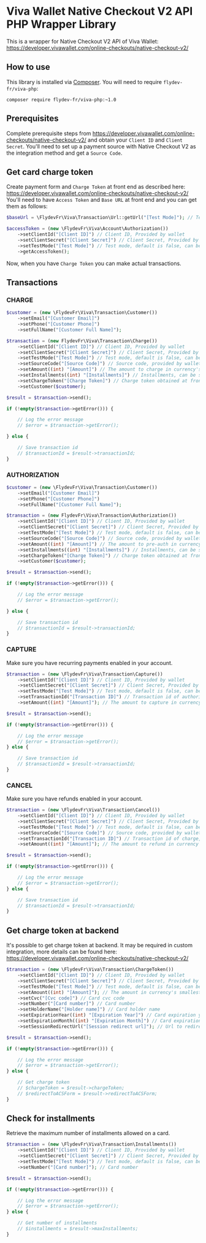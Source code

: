 # Viva Wallet Native Checkout V2 API PHP Wrapper Library

This is a wrapper for Native Checkout V2 API of Viva Wallet: https://developer.vivawallet.com/online-checkouts/native-checkout-v2/

## How to use

This library is installed via [Composer](http://getcomposer.org/). You will need to require `flydev-fr/viva-php`:

```
composer require flydev-fr/viva-php:~1.0
```

## Prerequisites

Complete prerequisite steps from https://developer.vivawallet.com/online-checkouts/native-checkout-v2/ and obtain your `Client ID` and `Client Secret`.
You'll need to set up a payment source with Native Checkout V2  as the integration method and get a `Source Code`.

## Get card charge token

Create payment form and `Charge Token` at front end as described here: https://developer.vivawallet.com/online-checkouts/native-checkout-v2/
You'll need to have `Access Token` and `Base URL` at front end and you can get them as follows:

```php
$baseUrl = \FlydevFr\Viva\Transaction\Url::getUrl("[Test Mode]"); // Test mode, default is false

$accessToken = (new \FlydevFr\Viva\Account\Authorization())
	->setClientId("[Client ID]") // Client ID, Provided by wallet
	->setClientSecret("[Client Secret]") // Client Secret, Provided by wallet
	->setTestMode("[Test Mode]") // Test mode, default is false, can be skipped
	->getAccessToken();
```

Now, when you have `Charge Token` you can make actual transactions.

## Transactions

### CHARGE

```php
$customer = (new \FlydevFr\Viva\Transaction\Customer())
	->setEmail("[Customer Email]")
	->setPhone("[Customer Phone]")
	->setFullName("[Customer Full Name]");

$transaction = (new FlydevFr\Viva\Transaction\Charge())
	->setClientId("[Client ID]") // Client ID, Provided by wallet
	->setClientSecret("[Client Secret]") // Client Secret, Provided by wallet
	->setTestMode("[Test Mode]") // Test mode, default is false, can be skipped
	->setSourceCode("[Source Code]") // Source code, provided by wallet
	->setAmount((int) "[Amount]") // The amount to charge in currency's smallest denomination (e.g amount in pounds x 100)
	->setInstallments((int) "[Installments]") // Installments, can be skipped if not used
	->setChargeToken("[Charge Token]") // Charge token obtained at front end
	->setCustomer($customer);

$result = $transaction->send();

if (!empty($transaction->getError())) {

	// Log the error message
	// $error = $transaction->getError();

} else {

	// Save transaction id
	// $transactionId = $result->transactionId;
}
```

### AUTHORIZATION

```php
$customer = (new \FlydevFr\Viva\Transaction\Customer())
	->setEmail("[Customer Email]")
	->setPhone("[Customer Phone]")
	->setFullName("[Customer Full Name]");

$transaction = (new FlydevFr\Viva\Transaction\Authorization())
	->setClientId("[Client ID]") // Client ID, Provided by wallet
	->setClientSecret("[Client Secret]") // Client Secret, Provided by wallet
	->setTestMode("[Test Mode]") // Test mode, default is false, can be skipped
	->setSourceCode("[Source Code]") // Source code, provided by wallet
	->setAmount((int) "[Amount]") // The amount to pre-auth in currency's smallest denomination (e.g amount in pounds x 100)
	->setInstallments((int) "[Installments]") // Installments, can be skipped if not used
	->setChargeToken("[Charge Token]") // Charge token obtained at front end
	->setCustomer($customer);

$result = $transaction->send();

if (!empty($transaction->getError())) {

	// Log the error message
	// $error = $transaction->getError();

} else {

	// Save transaction id
	// $transactionId = $result->transactionId;
}
```

### CAPTURE

Make sure you have recurring payments enabled in your account.

```php
$transaction = (new \FlydevFr\Viva\Transaction\Capture())
	->setClientId("[Client ID]") // Client ID, Provided by wallet
	->setClientSecret("[Client Secret]") // Client Secret, Provided by wallet
	->setTestMode("[Test Mode]") // Test mode, default is false, can be skipped
	->setTransactionId("[Transaction ID]") // Transaction id of authorization transaction
	->setAmount((int) "[Amount]"); // The amount to capture in currency's smallest denomination (e.g amount in pounds x 100)

$result = $transaction->send();

if (!empty($transaction->getError())) {

	// Log the error message
	// $error = $transaction->getError();
} else {

	// Save transaction id
	// $transactionId = $result->transactionId;
}
```

### CANCEL

Make sure you have refunds enabled in your account.

```php
$transaction = (new \FlydevFr\Viva\Transaction\Cancel())
	->setClientId("[Client ID]") // Client ID, Provided by wallet
	->setClientSecret("[Client Secret]") // Client Secret, Provided by wallet
	->setTestMode("[Test Mode]") // Test mode, default is false, can be skipped
	->setSourceCode("[Source Code]") // Source code, provided by wallet
	->setTransactionId("[Transaction ID]") // Transaction id of charge, authorization or capture transaction
	->setAmount((int) "[Amount]"); // The amount to refund in currency's smallest denomination (e.g amount in pounds x 100)

$result = $transaction->send();

if (!empty($transaction->getError())) {

	// Log the error message
	// $error = $transaction->getError();
} else {

	// Save transaction id
	// $transactionId = $result->transactionId;
}
```

## Get charge token at backend

It's possible to get charge token at backend. It may be required in custom integration, more details can be found here: https://developer.vivawallet.com/online-checkouts/native-checkout-v2/

```php
$transaction = (new \FlydevFr\Viva\Transaction\ChargeToken())
	->setClientId("[Client ID]") // Client ID, Provided by wallet
	->setClientSecret("[Client Secret]") // Client Secret, Provided by wallet
	->setTestMode("[Test Mode]") // Test mode, default is false, can be skipped
	->setAmount((int) "[Amount]"); // The amount in currency's smallest denomination (e.g amount in pounds x 100)
	->setCvc("[Cvc code]") // Card cvc code
	->setNumber("[Card number]") // Card number
	->setHolderName("[Holder name]") // Card holder name
	->setExpirationYear((int) "[Expiration Year]") // Card expiration year
	->setExpirationMonth((int) "[Expiration Month]") // Card expiration month
	->setSessionRedirectUrl("[Session redirect url]"); // Url to redirect when authentication session finished

$result = $transaction->send();

if (!empty($transaction->getError())) {

	// Log the error message
	// $error = $transaction->getError();
} else {

	// Get charge token
	// $chargeToken = $result->chargeToken;
	// $redirectToACSForm = $result->redirectToACSForm;
}
```

## Check for installments

Retrieve the maximum number of installments allowed on a card.

```php
$transaction = (new \FlydevFr\Viva\Transaction\Installments())
	->setClientId("[Client ID]") // Client ID, Provided by wallet
	->setClientSecret("[Client Secret]") // Client Secret, Provided by wallet
	->setTestMode("[Test Mode]") // Test mode, default is false, can be skipped
	->setNumber("[Card number]"); // Card number

$result = $transaction->send();

if (!empty($transaction->getError())) {

	// Log the error message
	// $error = $transaction->getError();
} else {

	// Get number of installments
	// $installments = $result->maxInstallments;
}
```

